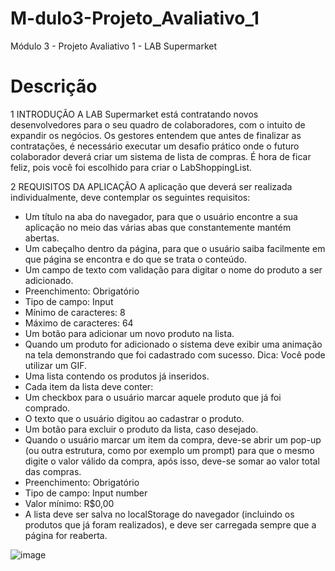 # M-dulo3-Projeto_Avaliativo_1
Módulo 3 - Projeto Avaliativo 1 - LAB Supermarket

# Descrição

1 INTRODUÇÃO
A LAB Supermarket está contratando novos desenvolvedores para o seu quadro de colaboradores, com o intuito de expandir os negócios. Os gestores entendem que antes de finalizar as contratações, é necessário executar um desafio prático onde o futuro colaborador deverá criar um sistema de lista de compras. É hora de ficar feliz, pois você foi escolhido para criar o LabShoppingList.

2 REQUISITOS DA APLICAÇÃO
A aplicação que deverá ser realizada individualmente, deve contemplar os seguintes requisitos:

- Um título na aba do navegador, para que o usuário encontre a sua aplicação no meio das várias abas que constantemente mantém abertas.
- Um cabeçalho dentro da página, para que o usuário saiba facilmente em que página se encontra e do que se trata o conteúdo.
- Um campo de texto com validação para digitar o nome do produto a ser adicionado.
- Preenchimento: Obrigatório
- Tipo de campo: Input
- Mínimo de caracteres: 8
- Máximo de caracteres: 64
- Um botão para adicionar um novo produto na lista.
- Quando um produto for adicionado o sistema deve exibir uma animação na tela demonstrando que foi cadastrado com sucesso. Dica: Você pode utilizar um GIF.
- Uma lista contendo os produtos já inseridos.
- Cada item da lista deve conter:
- Um checkbox para o usuário marcar aquele produto que já foi comprado.
- O texto que o usuário digitou ao cadastrar o produto.
- Um botão para excluir o produto da lista, caso desejado.
- Quando o usuário marcar um item da compra, deve-se abrir um pop-up (ou outra estrutura, como por exemplo um prompt) para que o mesmo digite o valor válido da compra, após isso, deve-se somar ao valor total das compras.
- Preenchimento: Obrigatório
- Tipo de campo: Input number
- Valor mínimo: R$0,00
- A lista deve ser salva no localStorage do navegador (incluindo os produtos que já foram realizados), e deve ser carregada sempre que a página for reaberta.

![image](https://user-images.githubusercontent.com/102738744/203620502-5d32f383-4b01-4188-a456-4a4623416894.png)
